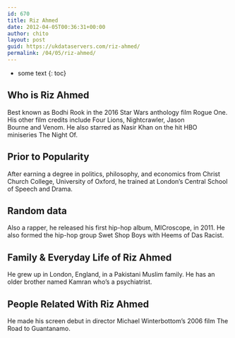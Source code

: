 ```yaml
---
id: 670
title: Riz Ahmed
date: 2012-04-05T00:36:31+00:00
author: chito
layout: post
guid: https://ukdataservers.com/riz-ahmed/
permalink: /04/05/riz-ahmed/
---
```


* some text
{: toc}
          
          
## Who is  Riz Ahmed
                  
                  
                  
Best known as Bodhi Rook in the 2016 Star Wars anthology film Rogue One. His other film credits include Four Lions, Nightcrawler, Jason Bourne and Venom. He also starred as Nasir Khan on the hit HBO miniseries The Night Of.
                  
                
                
                
## Prior to Popularity 
                  
                  
                  
After earning a degree in politics, philosophy, and economics from Christ Church College, University of Oxford, he trained at London&#8217;s Central School of Speech and Drama.
                  
                
                
                
## Random data 
                  
                  
                  
Also a rapper, he released his first hip-hop album, MICroscope, in 2011. He also formed the hip-hop group Swet Shop Boys with Heems of Das Racist.
                  
                
                
                
## Family & Everyday Life of Riz Ahmed
                  
                  
                  
He grew up in London, England, in a Pakistani Muslim family. He has an older brother named Kamran who&#8217;s a psychiatrist.
                  
                
                
                
## People Related With  Riz Ahmed
                  
                  
                  
He made his screen debut in director Michael Winterbottom&#8217;s 2006 film The Road to Guantanamo.
                  
                
              
            
          
          
          
    
    
  
